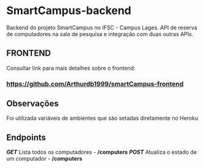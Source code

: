# SmartCampus-backend
Backend do projeto SmartCampus no IFSC - Campus Lages. API de reserva de computadores na sala de pesquisa e integração com duas outras APIs.

## FRONTEND
Consultar link para mais detalhes sobre o frontend:

### https://github.com/Arthurdb1999/smartCampus-frontend

## Observações
Foi utilizada variáveis de ambientes que são setadas diretamente no Heroku

## Endpoints
***GET*** Lista todos os computadores - **/computers**
***POST*** Atualiza o estado de um computador - **/computers**



